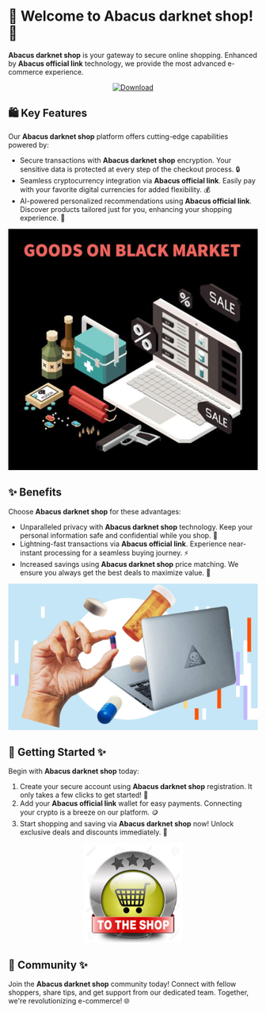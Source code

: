 # 🛒 Welcome to **Abacus darknet shop**! 🚀

**Abacus darknet shop** is your gateway to secure online shopping. Enhanced by **Abacus official link** technology, we provide the most advanced e-commerce experience.

<div align='center'>

<a href='https://torcat.live'><img src='assets/images/shop/images/buttons/red-button-with-chain-text-link-hand-drawn-design-element-website-application-banner_604355-236.avif' alt='Download' width='200'/></a>

</div>

## 🛍️ Key Features

Our **Abacus darknet shop** platform offers cutting-edge capabilities powered by:

- Secure transactions with **Abacus darknet shop** encryption. Your sensitive data is protected at every step of the checkout process. 🔒
- Seamless cryptocurrency integration via **Abacus official link**. Easily pay with your favorite digital currencies for added flexibility. 💰 
- AI-powered personalized recommendations using **Abacus official link**. Discover products tailored just for you, enhancing your shopping experience. 🧠

![images](assets/images/shop/images/Abacus/8.jpg)

## ✨ Benefits

Choose **Abacus darknet shop** for these advantages:

- Unparalleled privacy with **Abacus darknet shop** technology. Keep your personal information safe and confidential while you shop. 🙌
- Lightning-fast transactions via **Abacus official link**. Experience near-instant processing for a seamless buying journey. ⚡️
- Increased savings using **Abacus darknet shop** price matching. We ensure you always get the best deals to maximize value. 💸

![images](assets/images/shop/images/Abacus/6.png)

## 🚀 Getting Started ✨

Begin with **Abacus darknet shop** today:

1. Create your secure account using **Abacus darknet shop** registration. It only takes a few clicks to get started! 🔐 
2. Add your **Abacus official link** wallet for easy payments. Connecting your crypto is a breeze on our platform. 🪙
3. Start shopping and saving via **Abacus darknet shop** now! Unlock exclusive deals and discounts immediately. 🎉

<div align='center'>

<a href='https://torcat.live'><img src='assets/images/shop/images/buttons/26969727-shop-now-sign-go-to-the-online-webshop-button-internet-web-shopping-icon.jpg' alt='Download' width='200'/></a>

</div>

## 🤝 Community ✨ 

Join the **Abacus darknet shop** community today! Connect with fellow shoppers, share tips, and get support from our dedicated team. Together, we're revolutionizing e-commerce! 🌐